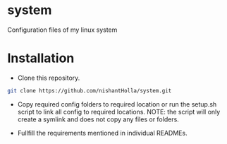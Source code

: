 # system
Configuration files of my linux system

# Installation

- Clone this repository.

```bash
git clone https://github.com/nishantHolla/system.git
```

- Copy required config folders to required location or run the setup.sh script to link all config to required locations. NOTE: the script will only create a symlink and does not copy any files or folders.

- Fullfill the requirements mentioned in individual READMEs.
